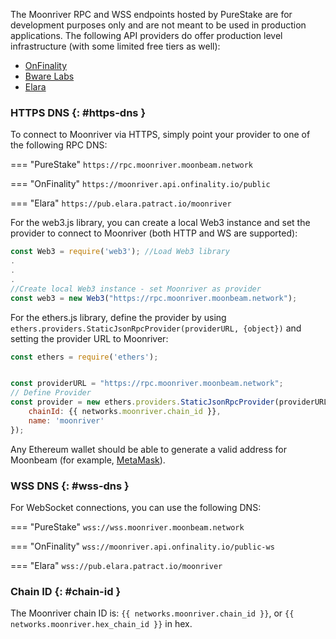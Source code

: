 
The Moonriver RPC and WSS endpoints hosted by PureStake are for development purposes only and are not meant to be used in production applications. The following API providers do offer production level infrastructure (with some limited free tiers as well):

- [OnFinality](https://onfinality.io/)
- [Bware Labs](https://bwarelabs.com/)
- [Elara](https://elara.patract.io/)

### HTTPS DNS {: #https-dns } 

To connect to Moonriver via HTTPS, simply point your provider to one of the following RPC DNS:

=== "PureStake"
    ```
    https://rpc.moonriver.moonbeam.network
    ```

=== "OnFinality"
    ```
    https://moonriver.api.onfinality.io/public
    ```

=== "Elara"
    ```
    https://pub.elara.patract.io/moonriver
    ```

For the web3.js library, you can create a local Web3 instance and set the provider to connect to Moonriver (both HTTP and WS are supported):

```js
const Web3 = require('web3'); //Load Web3 library
.
.
.
//Create local Web3 instance - set Moonriver as provider
const web3 = new Web3("https://rpc.moonriver.moonbeam.network"); 
```

For the ethers.js library, define the provider by using `ethers.providers.StaticJsonRpcProvider(providerURL, {object})` and setting the provider URL to Moonriver:

```js
const ethers = require('ethers');


const providerURL = "https://rpc.moonriver.moonbeam.network";
// Define Provider
const provider = new ethers.providers.StaticJsonRpcProvider(providerURL, {
    chainId: {{ networks.moonriver.chain_id }},
    name: 'moonriver'
});
```

Any Ethereum wallet should be able to generate a valid address for Moonbeam (for example, [MetaMask](https://metamask.io/)).

### WSS DNS {: #wss-dns } 

For WebSocket connections, you can use the following DNS:

=== "PureStake"
    ```
    wss://wss.moonriver.moonbeam.network
    ```

=== "OnFinality"
    ```
    wss://moonriver.api.onfinality.io/public-ws
    ```

=== "Elara"
    ```
    wss://pub.elara.patract.io/moonriver
    ```

### Chain ID {: #chain-id } 

The Moonriver chain ID is: `{{ networks.moonriver.chain_id }}`, or `{{ networks.moonriver.hex_chain_id }}` in hex.
